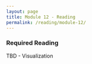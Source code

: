 ```yaml
---
layout: page
title: Module 12 - Reading
permalink: /reading/module-12/
---
```

### Required Reading ###
TBD - Visualization
